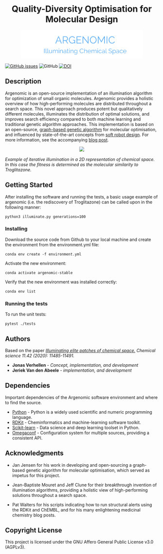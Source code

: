 <div align="center">    
 
# Quality-Diversity Optimisation for Molecular Design
   ![Logo](/data/figures/logo.png "Logo")

</div>

[![GitHub issues](https://img.shields.io/github/issues/Jonas-Verhellen/argenomic)](https://github.com/Jonas-Verhellen/argenomic/issues)
![GitHub](https://img.shields.io/github/license/Jonas-Verhellen/Argenomic)
[![DOI](https://img.shields.io/badge/DOI-10.1039/D0SC03544K-blue)](https://pubs.rsc.org/en/content/articlehtml/2020/sc/d0sc03544k)


## Description

Argenomic is an open-source implementation of an illumination algorithm for optimization of small organic molecules. Argenomic provides a holistic overview of how high-performing molecules are distributed throughout a search space. This novel approach produces potent but qualitatively different molecules, illuminates the distribution of optimal solutions, and improves search efficiency compared to both machine learning and traditional genetic algorithm approaches. This implementation is based on an open-source, [graph-based genetic algorithm](https://github.com/jensengroup/GB-GA) for molecular optimisation, and influenced by state-of-the-art concepts from [soft robot design](https://github.com/resibots/pymap_elites). For more information, see the accompanying [blog post](https://jonas-verhellen.github.io/posts/2020/07/argenomic/).

<p align="center">
  <img src="https://github.com/Jonas-Verhellen/jonas-verhellen.github.io/blob/main/images/video.gif"/>
</p>

*Example of iterative illumination in a 2D representation of chemical space. In this case the fitness is determined as the molecular similarity to Troglitazone.*

## Getting Started

After installing the software and running the tests, a basic usage example of argenomic (i.e. the rediscovery of Troglitazone) can be called upon in the following manner:
```
python3 illuminate.py generations=100
```

### Installing

Download the source code from Github to your local machine and create the environment from the environment.yml file:
```
conda env create -f environment.yml
```
Activate the new environment:
```
conda activate argenomic-stable
```
Verify that the new environment was installed correctly:
```
conda env list
```

### Running the tests

To run the unit tests:

```
pytest ./tests
```

## Authors
Based on the paper *[Illuminating elite patches of chemical space.](https://pubs.rsc.org/en/content/articlehtml/2020/sc/d0sc03544k) Chemical science 11.42 (2020): 11485-11491.*
* **Jonas Verhellen** - *Concept, implementation, and development*
* **Jeriek Van den Abeele** - *implementation, and development*

## Dependencies

Important dependencies of the Argenomic software environment and where to find the source.

* [Python](https://www.python.org/) - Python is a widely used scientific and numeric programming language.
* [RDKit](https://github.com/rdkit/rdkit) - Cheminformatics and machine-learning software toolkit.
* [Scikit-learn](https://github.com/scikit-learn/scikit-learn) - Data science and deep learning toolset in Python.
* [Omegaconf](https://github.com/omry/omegaconf) - Configuration system for multiple sources, providing a consistent API.

## Acknowledgments

* Jan Jensen for his work in developing and open-sourcing a graph-based genetic algorithm for molecular optimisation, which served as impetus for this project.

* Jean-Baptiste Mouret and Jeff Clune for their breakthrough invention of illumination algorithms, providing a holistic view of high-performing solutions throughout a search space.

* Pat Walters for his scripts indicating how to run structural alerts using the RDKit and ChEMBL, and for his many enlightening medicinal chemistry blog posts.

## Copyright License

This project is licensed under the GNU Affero General Public License v3.0 (AGPLv3).
